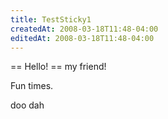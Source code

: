 ```yaml
---
title: TestSticky1
createdAt: 2008-03-18T11:48-04:00
editedAt: 2008-03-18T11:48-04:00
---
```



== Hello! ==
my friend!

Fun times.

doo dah

